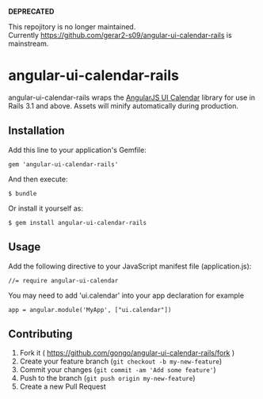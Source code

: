 **DEPRECATED**

This repojitory is no longer maintained.  
Currently https://github.com/gerar2-s09/angular-ui-calendar-rails is mainstream.

# angular-ui-calendar-rails

angular-ui-calendar-rails wraps the [AngularJS UI Calendar](http://angular-ui.github.io/ui-calendar/) library for use in Rails 3.1 and above. Assets will minify automatically during production.

## Installation

Add this line to your application's Gemfile:

    gem 'angular-ui-calendar-rails'

And then execute:

    $ bundle

Or install it yourself as:

    $ gem install angular-ui-calendar-rails

## Usage

Add the following directive to your JavaScript manifest file (application.js):

    //= require angular-ui-calendar

You may need to add 'ui.calendar' into your app declaration for example

    app = angular.module('MyApp', ["ui.calendar"])


## Contributing

1. Fork it ( https://github.com/gongo/angular-ui-calendar-rails/fork )
2. Create your feature branch (`git checkout -b my-new-feature`)
3. Commit your changes (`git commit -am 'Add some feature'`)
4. Push to the branch (`git push origin my-new-feature`)
5. Create a new Pull Request
